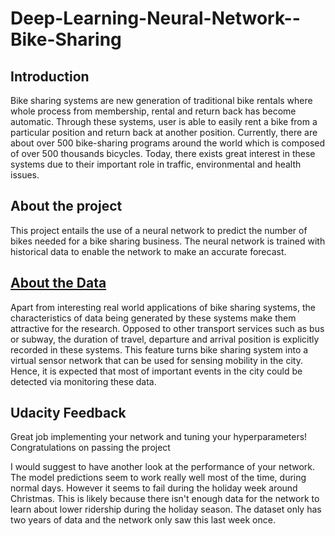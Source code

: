 # Deep-Learning-Neural-Network--Bike-Sharing

## Introduction 
Bike sharing systems are new generation of traditional bike rentals where whole process from membership, rental and return back has become automatic. Through these systems, user is able to easily rent a bike from a particular position and return back at another position. Currently, there are about over 500 bike-sharing programs around the world which is composed of over 500 thousands bicycles. Today, there exists great interest in these systems due to their important role in traffic, environmental and health issues. 

## About the project
This project entails the use of a neural network to predict the number of bikes needed for a bike sharing business. The neural network is trained with historical data to enable the network to make an accurate forecast.

## [About the Data](https://archive.ics.uci.edu/ml/datasets/Bike+Sharing+Dataset) 
Apart from interesting real world applications of bike sharing systems, the characteristics of data being generated by these systems make them attractive for the research. Opposed to other transport services such as bus or subway, the duration of travel, departure and arrival position is explicitly recorded in these systems. This feature turns bike sharing system into a virtual sensor network that can be used for sensing mobility in the city. Hence, it is expected that most of important events in the city could be detected via monitoring these data.

## Udacity Feedback 
Great job implementing your network and tuning your hyperparameters! Congratulations on passing the project 

I would suggest to have another look at the performance of your network. The model predictions seem to work really well most of the time, during normal days. However it seems to fail during the holiday week around Christmas. This is likely because there isn't enough data for the network to learn about lower ridership during the holiday season. The dataset only has two years of data and the network only saw this last week once.

